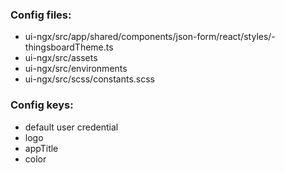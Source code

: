 ### Config files:
- ui-ngx/src/app/shared/components/json-form/react/styles/- thingsboardTheme.ts
- ui-ngx/src/assets
- ui-ngx/src/environments
- ui-ngx/src/scss/constants.scss

### Config keys:
- default user credential
- logo
- appTitle
- color